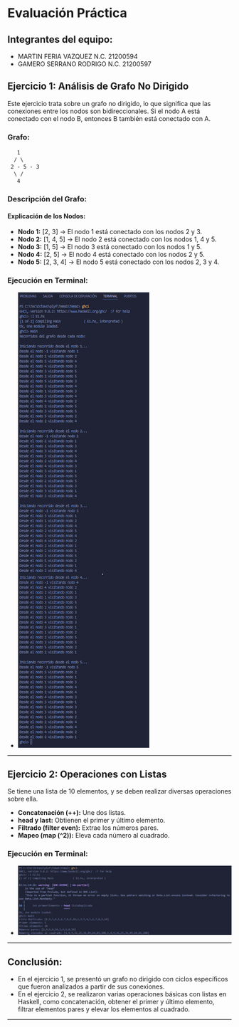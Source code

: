# **Evaluación Práctica**

## **Integrantes del equipo:**

- MARTIN FERIA VAZQUEZ N.C. 21200594
- GAMERO SERRANO RODRIGO N.C. 21200597

## **Ejercicio 1: Análisis de Grafo No Dirigido**

Este ejercicio trata sobre un grafo no dirigido, lo que significa que las conexiones entre los nodos son bidireccionales. Si el nodo A está conectado con el nodo B, entonces B también está conectado con A.

### **Grafo:**

```
   1
  / \
 2 - 5 - 3
  \ /
   4
```

### **Descripción del Grafo:**

#### **Explicación de los Nodos:**

- **Nodo 1:** [2, 3] → El nodo 1 está conectado con los nodos 2 y 3.
- **Nodo 2:** [1, 4, 5] → El nodo 2 está conectado con los nodos 1, 4 y 5.
- **Nodo 3:** [1, 5] → El nodo 3 está conectado con los nodos 1 y 5.
- **Nodo 4:** [2, 5] → El nodo 4 está conectado con los nodos 2 y 5.
- **Nodo 5:** [2, 3, 4] → El nodo 5 está conectado con los nodos 2, 3 y 4.

### **Ejecución en Terminal:**

- ![Imagen del Grafo](img/E1.png)

---

## **Ejercicio 2: Operaciones con Listas**

Se tiene una lista de 10 elementos, y se deben realizar diversas operaciones sobre ella.

- **Concatenación (++):** Une dos listas.
- **head y last:** Obtienen el primer y último elemento.
- **Filtrado (filter even):** Extrae los números pares.
- **Mapeo (map (^2)):** Eleva cada número al cuadrado.


### **Ejecución en Terminal:**

- ![Imagen de las Operaciones](img/E2.png)

---

## **Conclusión:**

- En el ejercicio 1, se presentó un grafo no dirigido con ciclos específicos que fueron analizados a partir de sus conexiones.
- En el ejercicio 2, se realizaron varias operaciones básicas con listas en Haskell, como concatenación, obtener el primer y último elemento, filtrar elementos pares y elevar los elementos al cuadrado.

---
